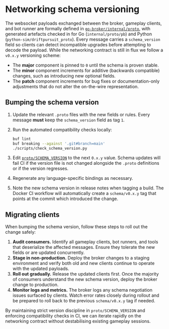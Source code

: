 # Networking schema versioning

The websocket payloads exchanged between the broker, gameplay clients, and bot
runner are formally defined in [`go-broker/internal/proto`](../go-broker/internal/proto),
with generated artefacts checked in for Go (`internal/proto/pb`) and Python
(`python-sim/driftpursuit_proto`). Every message
carries a `schema_version` field so clients can detect incompatible upgrades
before attempting to decode the payload. While the networking contract is still
in flux we follow a `v0.x.y` versioning scheme:

- The **major** component is pinned to `0` until the schema is proven stable.
- The **minor** component increments for additive (backwards compatible)
  changes, such as introducing new optional fields.
- The **patch** component increments for bug fixes or documentation-only
  adjustments that do not alter the on-the-wire representation.

## Bumping the schema version

1. Update the relevant `.proto` files with the new fields or rules. Every
   message **must** keep the `schema_version` field as tag `1`.
2. Run the automated compatibility checks locally:

   ```bash
   buf lint
   buf breaking --against '.git#branch=main'
   ./scripts/check_schema_version.py
   ```

3. Edit [`proto/SCHEMA_VERSION`](../proto/SCHEMA_VERSION) to the next
   `0.x.y` value. Schema updates will fail CI if the version file is not
   changed alongside the `.proto` definitions or if the version regresses.
4. Regenerate any language-specific bindings as necessary.
5. Note the new schema version in release notes when tagging a build. The Docker
   CI workflow will automatically create a `schema/v0.x.y` tag that points at the
   commit which introduced the change.

## Migrating clients

When bumping the schema version, follow these steps to roll out the change
safely:

1. **Audit consumers.** Identify all gameplay clients, bot runners, and tools
   that deserialize the affected messages. Ensure they tolerate the new fields
   or are updated concurrently.
2. **Stage in non-production.** Deploy the broker changes to a staging
   environment and verify both old and new clients continue to operate with the
   updated payloads.
3. **Roll out gradually.** Release the updated clients first. Once the majority
   of consumers understand the new schema version, deploy the broker change to
   production.
4. **Monitor logs and metrics.** The broker logs any schema negotiation issues
   surfaced by clients. Watch error rates closely during rollout and be prepared
   to roll back to the previous `schema/v0.x.y` tag if needed.

By maintaining strict version discipline in `proto/SCHEMA_VERSION` and enforcing
compatibility checks in CI, we can iterate rapidly on the networking contract
without destabilising existing gameplay sessions.
